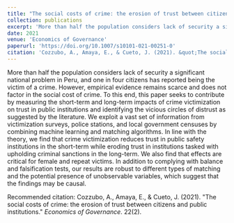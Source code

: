 ```yaml
---
title: "The social costs of crime: the erosion of trust between citizens and public institutions"
collection: publications
excerpt: 'More than half the population considers lack of security a significant national problem in Peru, and one in four citizens has reported being the victim of a crime. However, empirical evidence remains scarce and does not factor in the social cost of crime. To this end, this paper seeks to contribute by measuring the short-term and long-term impacts of crime victimization on trust in public institutions and identifying the vicious circles of distrust as suggested by the literature. We exploit a vast set of information from victimization surveys, police stations, and local government censuses by combining machine learning and matching algorithms. In line with the theory, we find that crime victimization reduces trust in public safety institutions in the short-term while eroding trust in institutions tasked with upholding criminal sanctions in the long-term. We also find that effects are critical for female and repeat victims. In addition to complying with balance and falsification tests, our results are robust to different types of matching and the potential presence of unobservable variables, which suggest that the findings may be causal.'
date: 2021
venue: 'Economics of Governance'
paperurl: 'https://doi.org/10.1007/s10101-021-00251-0'
citation: 'Cozzubo, A., Amaya, E., & Cueto, J. (2021). &quot;The social costs of crime: the erosion of trust between citizens and public institutions.&quot; <i>Economics of Governance</i>. 22(2).'
---
```

More than half the population considers lack of security a significant national problem in Peru, and one in four citizens has reported being the victim of a crime. However, empirical evidence remains scarce and does not factor in the social cost of crime. To this end, this paper seeks to contribute by measuring the short-term and long-term impacts of crime victimization on trust in public institutions and identifying the vicious circles of distrust as suggested by the literature. We exploit a vast set of information from victimization surveys, police stations, and local government censuses by combining machine learning and matching algorithms. In line with the theory, we find that crime victimization reduces trust in public safety institutions in the short-term while eroding trust in institutions tasked with upholding criminal sanctions in the long-term. We also find that effects are critical for female and repeat victims. In addition to complying with balance and falsification tests, our results are robust to different types of matching and the potential presence of unobservable variables, which suggest that the findings may be causal.

Recommended citation: Cozzubo, A., Amaya, E., & Cueto, J. (2021). "The social costs of crime: the erosion of trust between citizens and public institutions." <i>Economics of Governance</i>. 22(2).
